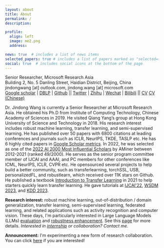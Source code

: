 ```yaml
---
layout: about
title: About
permalink: /
description: 

profile:
  align: left
  image: me2.png
  address: 

news: true  # includes a list of news items
selected_papers: true # includes a list of papers marked as "selected={true}"
social: true  # includes social icons at the bottom of the page
---
```


Senior Researcher, Microsoft Research Asia<br>
Building 2, No. 5 Danling Street, Haidian District, Beijing, China<br>
jindongwang [at] outlook.com, jindong.wang [at] microsoft.com<br>
[Google scholar](https://scholar.google.com/citations?user=hBZ_tKsAAAAJ) | [DBLP](https://dblp.org/pid/19/2969-1.html) | [Github](https://github.com/jindongwang) || [Twitter](https://twitter.com/jd92wang) | [Zhihu](https://www.zhihu.com/people/jindongwang) | [Wechat](http://jd92.wang/assets/img/wechat_public_account.jpg) | [Bilibili](https://space.bilibili.com/477087194) || [CV](https://go.jd92.wang/cv) [CV (Chinese)](https://go.jd92.wang/cvchinese)

Dr. Jindong Wang is currently a Senior Researcher at Microsoft Research Asia. He obtained his Ph.D from Institute of Computing Technology, Chinese Academy of Sciences in 2019. He visited Qiang Yang’s group at Hong Kong University of Science and Technology in 2018. His research interest includes robust machine learning, transfer learning, and semi-supervised learning. He has published over 50 papers with 6800 citations at leading conferences and journals such as ICLR, NeurIPS, TKDE, TASLP etc. He has 6 highly cited papers in [Google Scholar metrics](https://www.aminer.cn/ai2000?domain_ids=5dc122672ebaa6faa962c2a4). In 2022, he was selected as one of the [2022 AI 2000 Most Influential Scholars](https://www.aminer.cn/ai2000?domain_ids=5dc122672ebaa6faa962c2a4) by AMiner between 2012-2021 (ranked 49/2000). He serves as the senior program committee member of IJCAI and AAAI, and PC members for other conferences like ICML, NeurIPS, ICLR, CVPR etc. He opensourced several projects to help build a better community, such as transferlearning, torchSSL, USB, personalizedFL, and robustlearn, which received over 11K stars on Github. He published a textbook [Introduction to Transfer Learning](http://jd92.wang/tlbook) in 2021 to help starters quickly learn transfer learning. He gave tutorials at [IJCAI'22](https://dgresearch.github.io/), [WSDM 2023]((https://dgresearch.github.io/)), and [KDD 2023](https://mltrust.github.io/).

**Research interest:** robust machine learning, out-of-distribution / domain generalization, transfer learning, semi-supervised learning, federated learning, and related applications such as activity recognition and computer vision. These days, I'm particularly interested in Large Language Models (LLMs) [evaluation](https://llm-eval.github.io/) and [robustness enhancement](https://llm-enhance.github.io/). See this [page](https://jd92.wang/research/) for more details. *Interested in [internship](https://zhuanlan.zhihu.com/p/102558267) or collaboration? Contact me.*

**Announcement:** I'm experimenting a new form of research collaboration. You can click [here](https://forms.office.com/r/32Fs6uAjT6) if you are interested!


